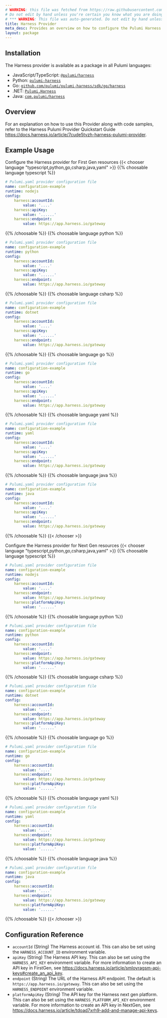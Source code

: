 ```yaml
---
# WARNING: this file was fetched from https://raw.githubusercontent.com/pulumi/pulumi-harness/v0.4.5/docs/_index.md
# Do not edit by hand unless you're certain you know what you are doing!
# *** WARNING: This file was auto-generated. Do not edit by hand unless you're certain you know what you are doing! ***
title: Harness Provider
meta_desc: Provides an overview on how to configure the Pulumi Harness provider.
layout: package
---
```

## Installation

The Harness provider is available as a package in all Pulumi languages:

* JavaScript/TypeScript: [`@pulumi/harness`](https://www.npmjs.com/package/@pulumi/harness)
* Python: [`pulumi-harness`](https://pypi.org/project/pulumi-harness/)
* Go: [`github.com/pulumi/pulumi-harness/sdk/go/harness`](https://github.com/pulumi/pulumi-harness)
* .NET: [`Pulumi.Harness`](https://www.nuget.org/packages/Pulumi.Harness)
* Java: [`com.pulumi/harness`](https://central.sonatype.com/artifact/com.pulumi/harness)
## Overview

For an explanation on how to use this Provider along with code samples, refer to the Harness Pulumi Provider Quickstart Guide <https://docs.harness.io/article/7cude5tvzh-harness-pulumi-provider>.
## Example Usage

Configure the Harness provider for First Gen resources
{{< chooser language "typescript,python,go,csharp,java,yaml" >}}
{{% choosable language typescript %}}
```yaml
# Pulumi.yaml provider configuration file
name: configuration-example
runtime: nodejs
config:
    harness:accountId:
        value: '....'
    harness:apiKey:
        value: '......'
    harness:endpoint:
        value: https://app.harness.io/gateway

```

{{% /choosable %}}
{{% choosable language python %}}
```yaml
# Pulumi.yaml provider configuration file
name: configuration-example
runtime: python
config:
    harness:accountId:
        value: '....'
    harness:apiKey:
        value: '......'
    harness:endpoint:
        value: https://app.harness.io/gateway

```

{{% /choosable %}}
{{% choosable language csharp %}}
```yaml
# Pulumi.yaml provider configuration file
name: configuration-example
runtime: dotnet
config:
    harness:accountId:
        value: '....'
    harness:apiKey:
        value: '......'
    harness:endpoint:
        value: https://app.harness.io/gateway

```

{{% /choosable %}}
{{% choosable language go %}}
```yaml
# Pulumi.yaml provider configuration file
name: configuration-example
runtime: go
config:
    harness:accountId:
        value: '....'
    harness:apiKey:
        value: '......'
    harness:endpoint:
        value: https://app.harness.io/gateway

```

{{% /choosable %}}
{{% choosable language yaml %}}
```yaml
# Pulumi.yaml provider configuration file
name: configuration-example
runtime: yaml
config:
    harness:accountId:
        value: '....'
    harness:apiKey:
        value: '......'
    harness:endpoint:
        value: https://app.harness.io/gateway

```

{{% /choosable %}}
{{% choosable language java %}}
```yaml
# Pulumi.yaml provider configuration file
name: configuration-example
runtime: java
config:
    harness:accountId:
        value: '....'
    harness:apiKey:
        value: '......'
    harness:endpoint:
        value: https://app.harness.io/gateway

```

{{% /choosable %}}
{{< /chooser >}}

Configure the Harness provider for Next Gen resources
{{< chooser language "typescript,python,go,csharp,java,yaml" >}}
{{% choosable language typescript %}}
```yaml
# Pulumi.yaml provider configuration file
name: configuration-example
runtime: nodejs
config:
    harness:accountId:
        value: '....'
    harness:endpoint:
        value: https://app.harness.io/gateway
    harness:platformApiKey:
        value: '......'

```

{{% /choosable %}}
{{% choosable language python %}}
```yaml
# Pulumi.yaml provider configuration file
name: configuration-example
runtime: python
config:
    harness:accountId:
        value: '....'
    harness:endpoint:
        value: https://app.harness.io/gateway
    harness:platformApiKey:
        value: '......'

```

{{% /choosable %}}
{{% choosable language csharp %}}
```yaml
# Pulumi.yaml provider configuration file
name: configuration-example
runtime: dotnet
config:
    harness:accountId:
        value: '....'
    harness:endpoint:
        value: https://app.harness.io/gateway
    harness:platformApiKey:
        value: '......'

```

{{% /choosable %}}
{{% choosable language go %}}
```yaml
# Pulumi.yaml provider configuration file
name: configuration-example
runtime: go
config:
    harness:accountId:
        value: '....'
    harness:endpoint:
        value: https://app.harness.io/gateway
    harness:platformApiKey:
        value: '......'

```

{{% /choosable %}}
{{% choosable language yaml %}}
```yaml
# Pulumi.yaml provider configuration file
name: configuration-example
runtime: yaml
config:
    harness:accountId:
        value: '....'
    harness:endpoint:
        value: https://app.harness.io/gateway
    harness:platformApiKey:
        value: '......'

```

{{% /choosable %}}
{{% choosable language java %}}
```yaml
# Pulumi.yaml provider configuration file
name: configuration-example
runtime: java
config:
    harness:accountId:
        value: '....'
    harness:endpoint:
        value: https://app.harness.io/gateway
    harness:platformApiKey:
        value: '......'

```

{{% /choosable %}}
{{< /chooser >}}
## Configuration Reference

- `accountId` (String) The Harness account id. This can also be set using the `HARNESS_ACCOUNT_ID` environment variable.
- `apiKey` (String) The Harness API key. This can also be set using the `HARNESS_API_KEY` environment variable. For more information to create an API key in FirstGen, see <https://docs.harness.io/article/smloyragsm-api-keys#create_an_api_key>.
- `endpoint` (String) The URL of the Harness API endpoint. The default is `https://app.harness.io/gateway`. This can also be set using the `HARNESS_ENDPOINT` environment variable.
- `platformApiKey` (String) The API key for the Harness next gen platform. This can also be set using the `HARNESS_PLATFORM_API_KEY` environment variable. For more information to create an API key in NextGen, see <https://docs.harness.io/article/tdoad7xrh9-add-and-manage-api-keys>.